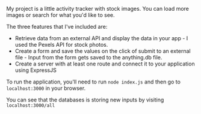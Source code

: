 My project is a little activity tracker with stock images. You can load more images or search for what you'd like to see. 


The three features that I've included are: 
* Retrieve data from an external API and display the data in your app - I used the Pexels API for stock photos.
* Create a form and save the values on the click of submit to an external file - Input from the form gets saved to the anything.db file. 
* Create a server with at least one route and connect it to your application using ExpressJS

To run the application, you'll need to run `node index.js` and then go to `localhost:3000` in your browser. 

You can see that the databases is storing new inputs by visiting `localhost:3000/all`